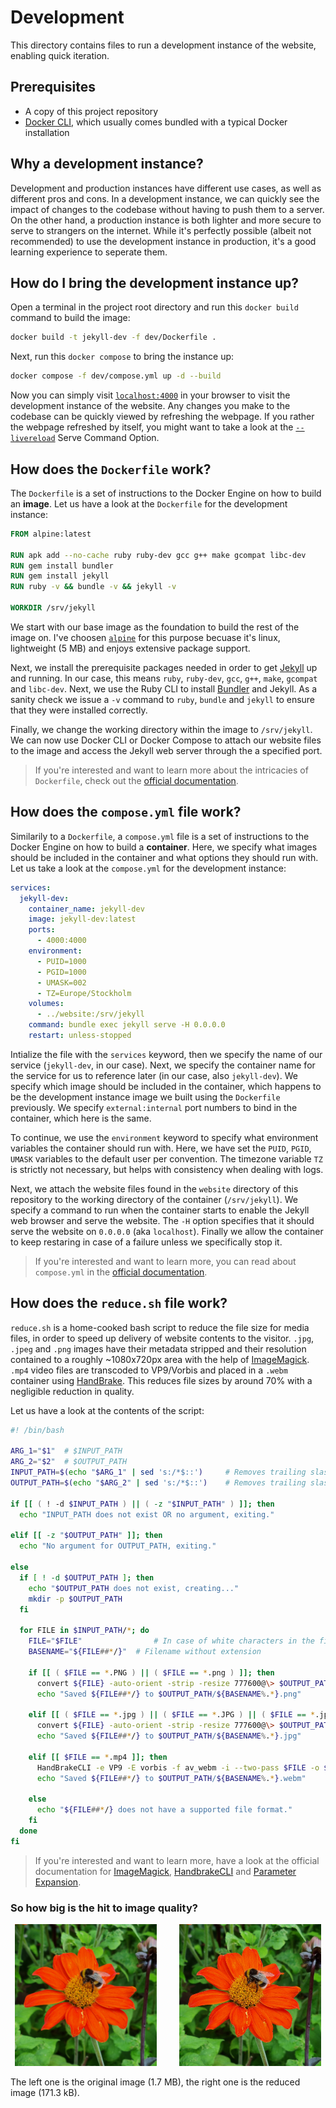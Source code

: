 # Development
This directory contains files to run a development instance of the website, enabling quick iteration.

## Prerequisites
- A copy of this project repository
- [Docker CLI](https://docs.docker.com/reference/cli/docker/), which usually comes bundled with a typical Docker installation

## Why a development instance?
Development and production instances have different use cases, as well as different pros and cons. In a development instance, we can quickly see the impact of changes to the codebase without having to push them to a server. On the other hand, a production instance is both lighter and more secure to serve to strangers on the internet. While it's perfectly possible (albeit not recommended) to use the development instance in production, it's a good learning experience to seperate them.

## How do I bring the development instance up?
Open a terminal in the project root directory and run this `docker build` command to build the image:

```bash
docker build -t jekyll-dev -f dev/Dockerfile .
```

Next, run this `docker compose` to bring the instance up:

```bash
docker compose -f dev/compose.yml up -d --build
```

Now you can simply visit [`localhost:4000`](http://localhost:4000/) in your browser to visit the development instance of the website. Any changes you make to the codebase can be quickly viewed by refreshing the webpage. If you rather the webpage refreshed by itself, you might want to take a look at the [`--livereload`](https://jekyllrb.com/docs/configuration/options/#build-command-options) Serve Command Option.

## How does the `Dockerfile` work?
The `Dockerfile` is a set of instructions to the Docker Engine on how to build an **image**. Let us have a look at the `Dockerfile` for the development instance:

```Dockerfile
FROM alpine:latest

RUN apk add --no-cache ruby ruby-dev gcc g++ make gcompat libc-dev
RUN gem install bundler
RUN gem install jekyll
RUN ruby -v && bundle -v && jekyll -v

WORKDIR /srv/jekyll
```

We start with our base image as the foundation to build the rest of the image on. I've choosen [`alpine`](https://hub.docker.com/_/alpine/) for this purpose becuase it's linux, lightweight (5 MB) and enjoys extensive package support.

Next, we install the prerequisite packages needed in order to get [Jekyll](https://jekyllrb.com/) up and running. In our case, this means `ruby`, `ruby-dev`, `gcc`, `g++`, `make`, `gcompat` and `libc-dev`. Next, we use the Ruby CLI to install [Bundler](https://bundler.io/) and Jekyll. As a sanity check we issue a `-v` command to `ruby`, `bundle` and `jekyll` to ensure that they were installed correctly.

Finally, we change the working directory within the image to `/srv/jekyll`. We can now use Docker CLI or Docker Compose to attach our website files to the image and access the Jekyll web server through the a specified port.

> If you're interested and want to learn more about the intricacies of `Dockerfile`, check out the [official documentation](https://docs.docker.com/reference/dockerfile/).

## How does the `compose.yml` file work?
Similarily to a `Dockerfile`, a `compose.yml` file is a set of instructions to the Docker Engine on how to build a **container**. Here, we specify what images should be included in the container and what options they should run with. Let us take a look at the `compose.yml` for the development instance:

```yml
services:
  jekyll-dev:
    container_name: jekyll-dev
    image: jekyll-dev:latest
    ports:
      - 4000:4000
    environment:
      - PUID=1000
      - PGID=1000
      - UMASK=002
      - TZ=Europe/Stockholm
    volumes:
      - ../website:/srv/jekyll
    command: bundle exec jekyll serve -H 0.0.0.0
    restart: unless-stopped
```

Intialize the file with the `services` keyword, then we specify the name of our service (`jekyll-dev`, in our case). Next, we specify the container name for the service for us to reference later (in our case, also `jekyll-dev`). We specify which image should be included in the container, which happens to be the development instance image we built using the `Dockerfile` previously. We specify `external:internal` port numbers to bind in the container, which here is the same.

To continue, we use the `environment` keyword to specify what environment variables the container should run with. Here, we have set the `PUID`, `PGID`, `UMASK` variables to the default user per convention. The timezone variable `TZ` is strictly not necessary, but helps with consistency when dealing with logs.

Next, we attach the website files found in the `website` directory of this repository to the working directory of the container (`/srv/jekyll`). We specify a command to run when the container starts to enable the Jekyll web browser and serve the website. The `-H` option specifies that it should serve the website on `0.0.0.0` (aka `localhost`). Finally we allow the container to keep restaring in case of a failure unless we specifically stop it.

> If you're interested and want to learn more, you can read about `compose.yml` in the [official documentation](https://docs.docker.com/compose/).

## How does the `reduce.sh` file work?
`reduce.sh` is a home-cooked bash script to reduce the file size for media files, in order to speed up delivery of website contents to the visitor. `.jpg`, `.jpeg` and `.png` images have their metadata stripped and their resolution contained to a roughly ~1080x720px area with the help of [ImageMagick](https://imagemagick.org/index.php). `.mp4` video files are transcoded to VP9/Vorbis and placed in a `.webm` container using [HandBrake](https://handbrake.fr/). This reduces file sizes by around 70% with a negligible reduction in quality. 

Let us have a look at the contents of the script:

```bash
#! /bin/bash

ARG_1="$1" 	# $INPUT_PATH
ARG_2="$2" 	# $OUTPUT_PATH
INPUT_PATH=$(echo "$ARG_1" | sed 's:/*$::') 	# Removes trailing slashes
OUTPUT_PATH=$(echo "$ARG_2" | sed 's:/*$::') 	# Removes trailing slashes

if [[ ( ! -d $INPUT_PATH ) || ( -z "$INPUT_PATH" ) ]]; then
  echo "INPUT_PATH does not exist OR no argument, exiting."

elif [[ -z "$OUTPUT_PATH" ]]; then
  echo "No argument for OUTPUT_PATH, exiting."

else
  if [ ! -d $OUTPUT_PATH ]; then
    echo "$OUTPUT_PATH does not exist, creating..."
    mkdir -p $OUTPUT_PATH
  fi
  
  for FILE in $INPUT_PATH/*; do
    FILE="$FILE" 		        # In case of white characters in the filename
    BASENAME="${FILE##*/}" 	# Filename without extension

    if [[ ( $FILE == *.PNG ) || ( $FILE == *.png ) ]]; then
      convert ${FILE} -auto-orient -strip -resize 777600@\> $OUTPUT_PATH/"${BASENAME%.*}.png"
      echo "Saved ${FILE##*/} to $OUTPUT_PATH/${BASENAME%.*}.png"
	
    elif [[ ( $FILE == *.jpg ) || ( $FILE == *.JPG ) || ( $FILE == *.jpeg ) ]]; then
      convert ${FILE} -auto-orient -strip -resize 777600@\> $OUTPUT_PATH/"${BASENAME%.*}.jpg"
      echo "Saved ${FILE##*/} to $OUTPUT_PATH/${BASENAME%.*}.jpg"
	
    elif [[ $FILE == *.mp4 ]]; then
      HandBrakeCLI -e VP9 -E vorbis -f av_webm -i --two-pass $FILE -o $OUTPUT_PATH/"${BASENAME%.*}.webm"
      echo "Saved ${FILE##*/} to $OUTPUT_PATH/${BASENAME%.*}.webm"
	
    else
      echo "${FILE##*/} does not have a supported file format."
    fi
  done
fi
```



> If you're interested and want to learn more, have a look at the official documentation for [ImageMagick](https://www.imagemagick.org/script/convert.php), [HandbrakeCLI](https://handbrake.fr/docs/en/latest/cli/command-line-reference.html) and [Parameter Expansion](https://www.gnu.org/software/bash/manual/html_node/Shell-Parameter-Expansion.html).

### So how big is the hit to image quality?

<p align="middle">
  <img src="/media/bee_original.jpg" width="45%" />
  &nbsp; &nbsp; &nbsp; &nbsp;
  <img src="/media/bee_reduced.jpg" width="45%" /> 
</p>

The left one is the original image (1.7 MB), the right one is the reduced image (171.3 kB).